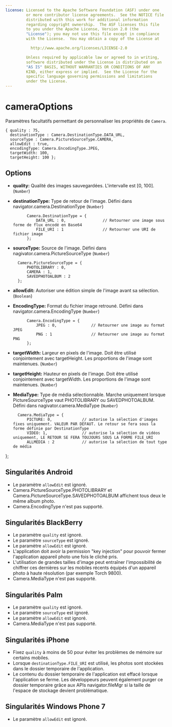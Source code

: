 ```yaml
---
license: Licensed to the Apache Software Foundation (ASF) under one
         or more contributor license agreements.  See the NOTICE file
         distributed with this work for additional information
         regarding copyright ownership.  The ASF licenses this file
         to you under the Apache License, Version 2.0 (the
         "License"); you may not use this file except in compliance
         with the License.  You may obtain a copy of the License at

           http://www.apache.org/licenses/LICENSE-2.0

         Unless required by applicable law or agreed to in writing,
         software distributed under the License is distributed on an
         "AS IS" BASIS, WITHOUT WARRANTIES OR CONDITIONS OF ANY
         KIND, either express or implied.  See the License for the
         specific language governing permissions and limitations
         under the License.
---
```


cameraOptions
=============

Paramètres facultatifs permettant de personnaliser les propriétés de `Camera`.

    { quality : 75, 
      destinationType : Camera.DestinationType.DATA_URL, 
      sourceType : Camera.PictureSourceType.CAMERA, 
      allowEdit : true,
      encodingType: Camera.EncodingType.JPEG,
      targetWidth: 100,
      targetHeight: 100 };

Options
-------

- __quality:__ Qualité des images sauvegardées. L'intervalle est [0, 100]. (`Number`)

- __destinationType:__ Type de retour de l'image.  Défini dans navigator.camera.DestinationType (`Number`)
        
            Camera.DestinationType = {
                DATA_URL : 0,                // Retourner une image sous forme de flux encodé en Base64
                FILE_URI : 1                 // Retourner une URI de fichier image
            };

- __sourceType:__ Source de l'image.  Défini dans nagivator.camera.PictureSourceType (`Number`)
     
        Camera.PictureSourceType = {
            PHOTOLIBRARY : 0,
            CAMERA : 1,
            SAVEDPHOTOALBUM : 2
        };

- __allowEdit:__ Autoriser une édition simple de l'image avant sa sélection. (`Boolean`)
  
- __EncodingType:__ Format du fichier image retrouné.  Défini dans navigator.camera.EncodingType (`Number`)
        
            Camera.EncodingType = {
                JPEG : 0,               // Retourner une image au format JPEG
                PNG : 1                 // Retourner une image au format PNG
            };

- __targetWidth:__ Largeur en pixels de l'image. Doit être utilisé conjointement avec targetHeight. Les proportions de l'image sont maintenues. (`Number`)
- __targetHeight:__ Hauteur en pixels de l'image. Doit être utilisé conjointement avec targetWidth. Les proportions de l'image sont maintenues. (`Number`)

- __MediaType:__ Type de média sélectionnable.  Marche uniquement lorsque PictureSourceType vaut PHOTOLIBRARY ou SAVEDPHOTOALBUM. Défini dans nagivator.camera.MediaType (`Number`)
     
        Camera.MediaType = { 
			PICTURE: 0,             // autorise la sélection d'images fixes uniquement. VALEUR PAR DÉFAUT. Le retour se fera sous la forme définie par DestinationType
			VIDEO: 1,               // autorise la sélection de vidéos uniquement, LE RETOUR SE FERA TOUJOURS SOUS LA FORME FILE_URI
			ALLMEDIA : 2			// autorise la sélection de tout type de média
};
  
Singularités Android
--------------------

- Le paramètre `allowEdit` est ignoré.
- Camera.PictureSourceType.PHOTOLIBRARY et Camera.PictureSourceType.SAVEDPHOTOALBUM affichent tous deux le même album photo.
- Camera.EncodingType n'est pas supporté.

Singularités BlackBerry
-----------------------

- Le paramètre `quality` est ignoré.
- Le paramètre `sourceType` est ignoré.
- Le paramètre `allowEdit` est ignoré.
- L'application doit avoir la permission "key injection" pour pouvoir fermer l'application appareil photo une fois le cliché pris.
- L'utilisation de grandes tailles d'image peut entraîner l'impossibilité de chiffrer ces dernières sur les mobiles récents équipés d'un appareil photo à haute résolution (par exemple Torch 9800).
- Camera.MediaType n'est pas supporté.

Singularités Palm
-----------------

- Le paramètre `quality` est ignoré.
- Le paramètre `sourceType` est ignoré.
- Le paramètre `allowEdit` est ignoré.
- Camera.MediaType n'est pas supporté.

Singularités iPhone
-------------------

- Fixez `quality` à moins de 50 pour éviter les problèmes de mémoire sur certains mobiles.
- Lorsque `destinationType.FILE_URI` est utilisé, les photos sont stockées dans le dossier temporaire de l'application.
- Le contenu du dossier temporaire de l'application est effacé lorsque l'application se ferme. Les développeurs peuvent également purger ce dossier temporaire grâce aux APIs navigator.fileMgr si la taille de l'espace de stockage devient problématique.

Singularités Windows Phone 7
----------------------------

- Le paramètre `allowEdit` est ignoré.
           